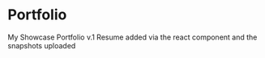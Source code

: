 # Portfolio
My Showcase Portfolio v.1
Resume added via the react component and the snapshots uploaded

